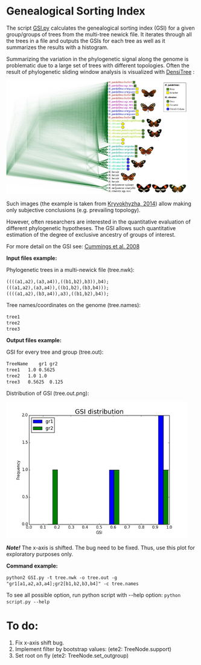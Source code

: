 # Genealogical Sorting Index

The script [GSI.py](GSI.py) calculates the genealogical sorting index (GSI) for a given group/groups of trees from the multi-tree newick file. It iterates through all the trees in a file and outputs the GSIs for each tree as well as it summarizes the results with a histogram.

Summarizing the variation in the phylogenetic signal along the genome is problematic due to a large set of trees with different topologies. Often the result of phylogenetic sliding window analysis is visualized with [DensiTree](https://www.cs.auckland.ac.nz/~remco/DensiTree/) :

![alt tag](densitree.png)

Such images (the example is taken from [Kryvokhyzha, 2014](http://urn.kb.se/resolve?urn=urn:nbn:se:uu:diva-243477)) allow making only subjective conclusions (e.g. prevailing topology).

However, often researchers are interested in the quantitative evaluation of different phylogenetic hypotheses. The GSI allows such quantitative estimation of the degree of exclusive ancestry of groups of interest.

For more detail on the GSI see: [Cummings et al. 2008](http://onlinelibrary.wiley.com/doi/10.1111/j.1558-5646.2008.00442.x/full)

**Input files example:**

Phylogenetic trees in a multi-newick file (tree.nwk):
```
((((a1,a2),(a3,a4)),((b1,b2),b3)),b4);
(((a1,a2),(a3,a4)),((b1,b2),(b3,b4)));
((((a1,a2),(b3,a4)),a3),((b1,b2),b4));
```

Tree names/coordinates on the genome (tree.names):
```
tree1
tree2
tree3
```

**Output files example:**

GSI for every tree and group (tree.out):
```
TreeName    gr1 gr2
tree1   1.0 0.5625
tree2   1.0 1.0
tree3   0.5625  0.125
```
Distribution of GSI (tree.out.png):

![alt tag](tree.out.png)

***Note!*** The x-axis is shifted. The bug need to be fixed. Thus, use this plot for exploratory purposes only.

**Command example:**
```
python2 GSI.py -t tree.nwk -o tree.out -g "gr1[a1,a2,a3,a4];gr2[b1,b2,b3,b4]" -c tree.names
```
To see all possible option, run python script with --help option: `python script.py --help`

# To do:
1. Fix x-axis shift bug.
2. Implement filter by bootstrap values: (ete2: TreeNode.support)
3. Set root on fly (ete2: TreeNode.set_outgroup)

